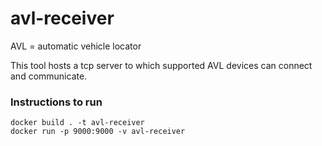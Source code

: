 # avl-receiver

AVL = automatic vehicle locator

This tool hosts a tcp server to which supported AVL devices can connect and communicate.

### Instructions to run
```
docker build . -t avl-receiver
docker run -p 9000:9000 -v avl-receiver
```